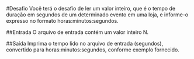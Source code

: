 #Desafio
Você terá o desafio de ler um valor inteiro, que é o tempo de duração em segundos de um determinado evento em uma loja, e informe-o expresso no formato horas:minutos:segundos.

##Entrada
O arquivo de entrada contém um valor inteiro N.

##Saída
Imprima o tempo lido no arquivo de entrada (segundos), convertido para horas:minutos:segundos, conforme exemplo fornecido.